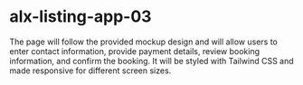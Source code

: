# alx-listing-app-03
The page will follow the provided mockup design and will allow users to enter contact information, provide payment details, review booking information, and confirm the booking. It will be styled with Tailwind CSS and made responsive for different screen sizes.
